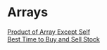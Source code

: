 # Arrays
<a href="https://leetcode.com/problems/product-of-array-except-self/description/">Product of Array Except Self</a>
<br>
<a href="https://leetcode.com/problems/best-time-to-buy-and-sell-stock/">Best Time to Buy and Sell Stock</a>
